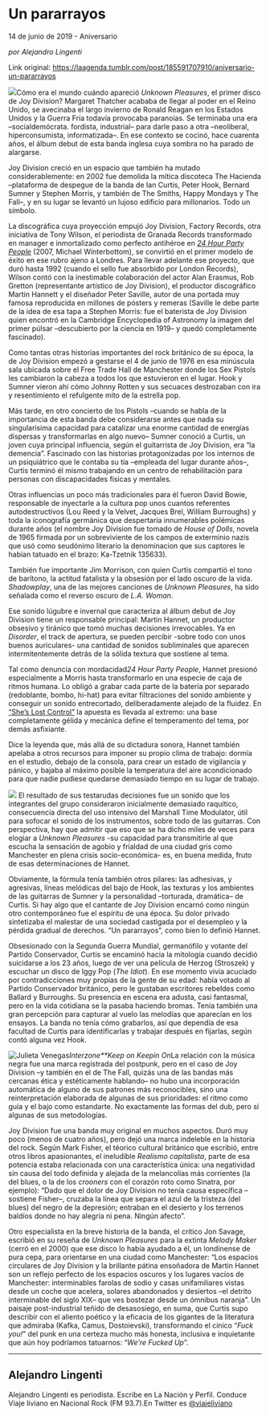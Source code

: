 # Un pararrayos



14 de junio de 2019 - Aniversario

_por Alejandro Lingenti_

Link original: https://laagenda.tumblr.com/post/185591707910/aniversario-un-pararrayos

![](https://64.media.tumblr.com/5fed53d6c2f3c8d787dc189a82f373b1/4bb93fc0d8e5cb20-1b/s500x750/c6eb52cccd6b664aeeab6bdd22b5a51d67204f42.jpg)Cómo
era el mundo cuándo apareció *Unknown
Pleasures*,
el primer disco de Joy Division? Margaret Thatcher acababa de llegar
al poder en el Reino Unido, se avecinaba el largo invierno de Ronald
Reagan en los Estados Unidos y la Guerra Fría todavía provocaba
paranoias. Se terminaba una era –socialdemócrata. fordista,
industrial– para darle paso a otra –neoliberal, hiperconsumista,
informatizada–. En ese contexto se cocinó, hace cuarenta años, el
álbum debut de esta banda inglesa cuya sombra no ha parado de
alargarse. 


Joy
Division creció en un espacio que también ha mutado
considerablemente: en 2002 fue demolida la mítica discoteca The
Hacienda –plataforma de despegue de la banda de Ian Curtis, Peter
Hook, Bernard Sumner y Stephen Morris, y también de The Smiths,
Happy Mondays y The Fall–, y en su lugar se levantó un lujoso
edificio para millonarios. Todo un símbolo. 


La
discográfica cuya proyección empujó Joy Division, Factory Records,
otra iniciativa de Tony Wilson, el periodista de Granada Records
transformado en manager e inmortalizado como perfecto antihéroe en
*[24
Hour Party People](https://www.youtube.com/watch?v=HFiyEegpKUM)* (2007,
Michael Winterbottom), se convirtió en el primer modelo de éxito en
ese rubro ajeno a Londres. Para llevar adelante ese proyecto, que
duró hasta 1992 (cuando el sello fue absorbido por London Records),
Wilson contó con la inestimable colaboración del actor Alan
Erasmus, Rob Gretton (representante artístico de Joy Division), el
productor discográfico Martin Hannett y el diseñador Peter Saville,
autor de una portada muy famosa reproducida en millones de pósters y
remeras (Saville le debe parte de la idea de esa tapa a Stephen
Morris: fue el baterista de Joy Division quien encontró en la
Cambridge Encyclopedia of Astronomy la imagen del primer púlsar –descubierto por la ciencia en 1919– y quedó completamente
fascinado). 


Como
tantas otras historias importantes del rock británico de su época,
la de Joy Division empezó a gestarse el 4 de junio de 1976 en esa
minúscula sala ubicada sobre el Free Trade Hall de Manchester donde
los Sex Pistols les cambiaron la cabeza a todos los que estuvieron en
el lugar. Hook y Sumner vieron ahí cómo Johnny Rotten y sus
secuaces destrozaban con ira y resentimiento el refulgente mito de
la estrella pop.

Más
tarde, en otro concierto de los Pistols –cuando se habla de la
importancia de esta banda debe considerarse antes que nada su
singularísima capacidad para catalizar una enorme cantidad de
energías dispersas y transformarlas en algo nuevo– Sumner conoció a
Curtis, un joven cuya principal influencia, según el guitarrista de
Joy Division, era “la demencia”. Fascinado con las
historias protagonizadas por los internos de un psiquiátrico que le
contaba su tía –empleada del lugar durante años–, Curtis terminó
él mismo trabajando en un centro de rehabilitación para personas
con discapacidades físicas y mentales. 


Otras
influencias un poco más tradicionales para él fueron David Bowie,
responsable de inyectarle a la cultura pop unos cuantos referentes
autodestructivos (Lou Reed y la Velvet, Jacques Brel, William
Burroughs) y toda la iconografía germánica que despertaría
innumerables polémicas durante años (el nombre Joy Division fue
tomado de *House
of Dolls*,
novela de 1965 firmada por un sobreviviente de los campos de
exterminio nazis que usó como seudónimo literario la denominacion
que sus captores le habían tatuado en el brazo: Ka-Tzetnik 135633). 


También
fue importante Jim Morrison, con quien Curtis compartió el tono de
barítono, la actitud fatalista y la obsesión por el lado oscuro de
la vida. *Shadowplay*,
una de las mejores canciones de *Unknown
Pleasures*,
ha sido señalada como el reverso oscuro de *L.A.
Woman*.



Ese
sonido lúgubre e invernal que caracteriza al álbum debut de Joy
Division tiene un responsable principal: Martin Hannet, un productor
obsesivo y tiránico que tomó muchas decisiones irrevocables. Ya en
*Disorder*,
el track de apertura, se pueden percibir -sobre todo con unos buenos
auriculares- una cantidad de sonidos subliminales que aparecen
intermitentemente detrás de la sólida textura que sostiene al tema.

Tal
como denuncia con mordacidad*24 Hour Party People*,
Hannet presionó especialmente a Morris hasta transformarlo en una
especie de caja de ritmos humana. Lo obligó a grabar cada parte de
la batería por separado (redoblante, bombo, hi-hat) para evitar
filtraciones del sonido ambiente y conseguir un sonido entrecortado,
deliberadamente alejado de la fluidez. En [“She’s
Lost Control”](https://www.youtube.com/watch?v=7PtvIr2oiaE)
la apuesta es llevada al extremo: una base completamente gélida y
mecánica define el temperamento del tema, por demás asfixiante. 


Dice
la leyenda que, más allá de su dictadura sonora, Hannet también
apelaba a otros recursos para imponer su propio clima de trabajo:
dormía en el estudio, debajo de la consola, para crear un estado de
vigilancia y pánico, y bajaba al máximo posible la temperatura del
aire acondicionado para que nadie pudiese quedarse demasiado tiempo
en su lugar de trabajo. 


![](https://64.media.tumblr.com/9320a3fdefdc39e2e9073463a1cc86cf/4bb93fc0d8e5cb20-3d/s500x750/0cc4436ee299e6d3680c41d72cfc8bd5c725dfcd.jpg)
El
resultado de sus testarudas decisiones fue un sonido que los
integrantes del grupo consideraron inicialmente demasiado raquítico,
consecuencia directa del uso intensivo del Marshall Time Modulator,
útil para sofocar el sonido de los instrumentos, sobre todo de las
guitarras. Con perspectiva, hay que admitir que eso que se ha dicho
miles de veces para elogiar a *Unknown
Pleasures* -su
capacidad para transmitirle al que escucha la sensación de agobio y
frialdad de una ciudad gris como Manchester en plena crisis
socio-económica- es, en buena medida, fruto de esas determinaciones
de Hannet. 


Obviamente,
la fórmula tenía también otros pilares: las adhesivas, y
agresivas, líneas melódicas del bajo de Hook, las texturas y los
ambientes de las guitarras de Sumner y la personalidad –torturada,
dramática– de Curtis. Si hay algo que el cantante de Joy Division
encarnó como ningún otro contemporáneo fue el espíritu de una
época. Su dolor privado sintetizaba el malestar de una sociedad
castigada por el desempleo y la pérdida gradual de derechos. “Un
pararrayos”, como bien lo definió Hannet. 


Obsesionado
con la Segunda Guerra Mundial, germanófilo y votante del Partido
Conservador, Curtis se encaminó hacia la mitología cuando decidió
suicidarse a los 23 años, luego de ver una película de Herzog
(Stroszek) y escuchar un disco de Iggy Pop (*The
Idiot*).
En ese momento vivía acuciado por contradicciones muy propias de la
gente de su edad: había votado al Partido Conservador británico,
pero le gustaban escritores rebeldes como Ballard y Burroughs. Su
presencia en escena era adusta, casi fantasmal, pero en la vida
cotidiana se la pasaba haciendo bromas. Tenía también una gran
percepción para capturar al vuelo las melodías que aparecían en
los ensayos. La banda no tenía cómo grabarlos, así que dependía
de esa facultad de Curtis para identificarlas y trabajar después en
fijarlas, según contó alguna vez Hook. 


![Julieta Venegas](https://64.media.tumblr.com/7790e6c892e694fb97468114ed8f1605/4bb93fc0d8e5cb20-ba/s250x400/932d923bd316b8c4bb1ce095a7b35790ff0d4598.jpg)*Interzone**Keep
on Keepin On*La
relación con la música negra fue una marca registrada del postpunk,
pero en el caso de Joy Division –y también en el de The Fall, quizás
una de las bandas más cercanas ética y estéticamente hablando– no
hubo una incorporación automática de alguno de sus patrones más
reconocibles, sino una reinterpretación elaborada de algunas de sus
prioridades: el ritmo como guía y el bajo como estandarte. No
exactamente las formas del dub, pero sí algunas de sus metodologías.



Joy
Division fue una banda muy original en muchos aspectos. Duró muy
poco (menos de cuatro años), pero dejó una marca indeleble en la
historia del rock. Según Mark Fisher, el téorico cultural británico
que escribió, entre otros libros apasionantes, el ineludible
*Realismo
capitalista*,
parte de esa potencia estaba relacionada con una característica
única: una negatividad sin causa del todo definida y alejada de la
melancolías más corrientes (la del blues, o la de los *crooners*
con el corazón roto como Sinatra, por ejemplo): “Dado que el
dolor de Joy Division no tenía causa específica –sostiene Fisher–,
cruzaba la línea que separa el azul de la tristeza (del blues) del
negro de la depresión; entraban en el desierto y los terrenos
baldíos donde no hay alegría ni pena. Ningún afecto”. 


Otro
especialista en la breve historia de la banda, el crítico Jon
Savage, escribió en su reseña de *Unknown
Pleasures* para
la extinta *Melody
Maker*
(cerró en el 2000) que ese disco lo había ayudado a él, un
londinense de pura cepa, para orientarse en una ciudad como
Manchester: “Los espacios circulares de Joy Division y la
brillante pátina ensoñadora de Martin Hannet son un reflejo
perfecto de los espacios oscuros y los lugares vacíos de Manchester:
interminables farolas de sodio y casas unifamiliares vistas desde un
coche que acelera, solares abandonados y desiertos –el detrito
interminable del siglo XIX– que ves bostezar desde un ómnibus
naranja”. Un paisaje post-industrial teñido de desasosiego, en
suma, que Curtis supo describir con el aliento poético y la eficacia
de los gigantes de la literatura que admiraba (Kafka, Camus,
Dostoievski), transformando el cínico “*Fuck
you!*”
del punk en una certeza mucho más honesta, inclusiva e inquietante
que aún hoy podríamos tatuarnos: “*We’re
Fucked Up*”.



  
  




---

Alejandro Lingenti
------------------

 Alejandro Lingenti es periodista. Escribe en La Nación y Perfil. Conduce Viaje liviano en Nacional Rock (FM 93.7).En Twitter es [@viajeliviano](https://twitter.com/viajeliviano) 

